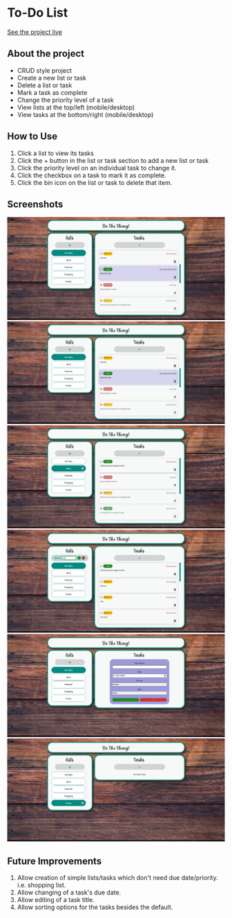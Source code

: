 # To-Do List

[See the project live](https://mckensis.github.io/to-do-list)

## About the project

- CRUD style project
- Create a new list or task
- Delete a list or task
- Mark a task as complete
- Change the priority level of a task
- View lists at the top/left (mobile/desktop)
- View tasks at the bottom/right (mobile/desktop)

## How to Use

1. Click a list to view its tasks
2. Click the + button in the list or task section to add a new list or task
3. Click the priority level on an individual task to change it.
4. Click the checkbox on a task to mark it as complete.
5. Click the bin icon on the list or task to delete that item.

## Screenshots

![Screenshot 1](./src/screenshots/to-do-list-01.jpg)
![Screenshot 1](./src/screenshots/to-do-list-01.jpg)
![Screenshot 2](./src/screenshots/to-do-list-02.jpg)
![Screenshot 3](./src/screenshots/to-do-list-03.jpg)
![Screenshot 4](./src/screenshots/to-do-list-04.jpg)
![Screenshot 5](./src/screenshots/to-do-list-05.jpg)

## Future Improvements

1. Allow creation of simple lists/tasks which don't need due date/priority. i.e. shopping list.
2. Allow changing of a task's due date.
3. Allow editing of a task title.
4. Allow sorting options for the tasks besides the default.